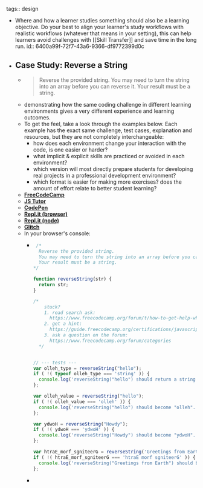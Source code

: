 tags:: design

- Where and how a learner studies something should also be a learning objective.  Do your best to align your learner's study workflows with realistic workflows (whatever that means in your setting), this can help learners avoid challenges with [[Skill Transfer]] and save time in the long run.
  id:: 6400a99f-72f7-43a6-9366-df9772399d0c
- ## Case Study: Reverse a String
	- > Reverse the provided string. You may need to turn the string into an array before you can reverse it. Your result must be a string.
	- demonstrating how the same coding challenge in different learning environments gives a very different experience and learning outcomes.
	- To get the feel, take a look through the examples below.  Each example has the exact same challenge, test cases, explanation and resources, but they are not completely interchangeable:
		- how does each environment change your interaction with the code, is one easier or harder?
		- what implicit & explicit skills are practiced or avoided in each environment?
		- which version will most directly prepare students for developing real projects in a professional development environment?
		- which format is easier for making more exercises?  does the amount of effort relate to better student learning?
	- **[FreeCodeCamp](https://learn.freecodecamp.org/javascript-algorithms-and-data-structures/basic-algorithm-scripting/reverse-a-string)**
	- **[JS Tutor](http://www.pythontutor.com/live.html#code=function%20reverseString%28str%29%20%7B%0A%20%20return%20str%3B%0A%7D%0A%0Avar%20olleh_type%20%3D%20reverseString%28%22hello%22%29%3B%0Avar%20olleh_value%20%3D%20reverseString%28%22hello%22%29%3B%0Avar%20ydwoH%20%3D%20reverseString%28%22Howdy%22%29%3B%0Avar%20htraE_morf_sgniteerG%20%3D%20reverseString%28'Greetings%20from%20Earth'%29%3B%0A%0A%0A//%20---%20tests%20---%0Aconsole.assert%28typeof%20olleh_type%20%3D%3D%3D%20'string',%20%0A%20%20%20%20'reverseString%28%22hello%22%29%20should%20return%20a%20string'%29%3B%0A%0Aconsole.assert%28olleh_value%20%3D%3D%3D%20'olleh',%20%20%0A%20%20%20%20'reverseString%28%22hello%22%29%20should%20become%20%22olleh%22.'%29%3B%0A%0Aconsole.assert%28ydwoH%20%3D%3D%3D%20'ydwoH',%20%0A%20%20%20%20'reverseString%28%22Howdy%22%29%20should%20become%20%22ydwoH%22.'%29%3B%0A%0Aconsole.assert%28htraE_morf_sgniteerG%20%3D%3D%3D%20'Greetings%20from%20Earth',%20%0A%20%20%20%20'reverseString%28%22Greetings%20from%20Earth%22%29%20should%20become%20%22htraE%20morf%20sgniteerG%22.'%29%3B&cumulative=false&curInstr=14&heapPrimitives=nevernest&mode=display&origin=opt-live.js&py=js&rawInputLstJSON=%5B%5D&textReferences=false)**
	- **[CodePen](https://codepen.io/colevanderswands/pen/NodZaW)**
	- **[Repl.it (browser)](https://repl.it/@colevandersWands/reverse-a-string-es6)**
	- **[Repl.it (node)](https://repl.it/@colevandersWands/reverse-a-string-node)**
	- **[Glitch](https://glitch.com/edit/#!/remix/reverse-a-string)**
	- In your browser's console:
		- ```js
		   /* 
		    Reverse the provided string.  
		    You may need to turn the string into an array before you can reverse it.  
		    Your result must be a string.  
		  */
		  
		  function reverseString(str) {
		    return str;
		  }
		  
		  /*
		      stuck?
		      1. read search ask: 
		        https://www.freecodecamp.org/forum/t/how-to-get-help-when-you-are-stuck/19514
		      2. get a hint:
		        https://guide.freecodecamp.org/certifications/javascript-algorithms-and-data-structures/basic-algorithm-scripting/reverse-a-string/
		      3. ask a question on the forum:
		        https://www.freecodecamp.org/forum/categories
		    */
		  
		  
		  // --- tests ---
		  var olleh_type = reverseString("hello");
		  if ( !( typeof olleh_type === 'string' )) {
		    console.log('reverseString("hello") should return a string');
		  };
		  
		  var olleh_value = reverseString("hello");
		  if ( !( olleh_value === 'olleh' )) {
		    console.log('reverseString("hello") should become "olleh".');
		  };
		  
		  var ydwoH = reverseString("Howdy");
		  if ( !( ydwoH === 'ydwoH' )) {
		    console.log('reverseString("Howdy") should become "ydwoH".');
		  };
		  
		  var htraE_morf_sgniteerG = reverseString('Greetings from Earth');
		  if ( !( htraE_morf_sgniteerG === 'htraE morf sgniteerG' )) {
		    console.log('reverseString("Greetings from Earth") should become "htraE morf sgniteerG".')
		  };
		  ```
		-